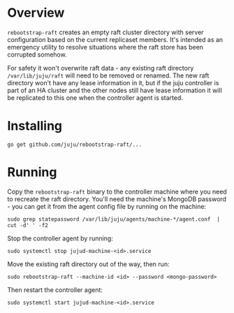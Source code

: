 # Overview

`rebootstrap-raft` creates an empty raft cluster directory with server
configuration based on the current replicaset members. It's intended
as an emergency utility to resolve situations where the raft store has
been corrupted somehow.

For safety it won't overwrite raft data - any existing raft directory
`/var/lib/juju/raft` will need to be removed or renamed. The new raft
directory won't have any lease information in it, but if the juju
controller is part of an HA cluster and the other nodes still have
lease information it will be replicated to this one when the
controller agent is started.

# Installing

```
go get github.com/juju/rebootstrap-raft/...
```

# Running

Copy the `rebootstrap-raft` binary to the controller machine where you
need to recreate the raft directory. You'll need the machine's MongoDB
password - you can get it from the agent config file by running on the
machine:

```
sudo grep statepassword /var/lib/juju/agents/machine-*/agent.conf  | cut -d' ' -f2
```

Stop the controller agent by running:
```
sudo systemctl stop jujud-machine-<id>.service
```

Move the existing raft directory out of the way, then run:

```
sudo rebootstrap-raft --machine-id <id> --password <mongo-password>
```

Then restart the controller agent:

```
sudo systemctl start jujud-machine-<id>.service
```
